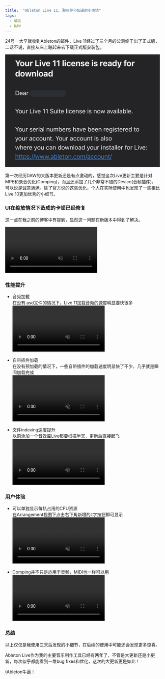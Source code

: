 ```yaml
---
title:  "Ableton Live 11, 那些你不知道的小事情"
tags: 
  - 编曲
  - DAW
---
```


24号一大早就收到Ableton的邮件，Live 11经过了三个月的公测终于出了正式版，二话不说，直接从床上蹦起来去下载正式版安装包。

![image-20210226104829699](/p_assets/202102/image-20210226104829699.png)

第一次经历DAW的大版本更新还是有点激动的，感觉这次Live更新主要是针对MPE和录音优化(Comping)，而且还添加了几个非常不错的Device(音频插件)，可以说是诚意满满。除了官方说的这些优化，个人在实际使用中也发现了一些相比Live 10更加优秀的小细节。  

### UI在缩放情况下造成的卡顿已经修复

这一点在我之前的博客中有提到，显然这一问题在新版本中得到了解决。

<video src="/p_assets/202102/1.mp4" muted autoplay loop playsinline controls></video>

### 性能提升

- 音频加载  
  在没有.asd文件的情况下，Live 11加载音频的速度明显要快很多  
  <video src="/p_assets/202102/2.mp4" muted autoplay loop playsinline controls></video>

- 自带插件加载  
  在没有预加载的情况下，一些自带插件的加载速度明显快了不少，几乎就是瞬间加载完成  
  <video src="/p_assets/202102/3.mp4" muted autoplay loop playsinline controls></video>

- 文件indexing速度提升  
  以前添加一个音效库Live都要扫描半天，更新后直接起飞  
  <video src="/p_assets/202102/4.mp4" muted autoplay loop playsinline controls></video>

### 用户体验

- 可以单独显示每轨占用的CPU资源  
  在Arrangement视图下点击右下角新增的`C`字按钮即可显示  
  <video src="/p_assets/202102/5.mp4" muted autoplay loop playsinline controls></video>

- Comping并不只是适用于音频，MIDI也一样可以用  
  <video src="/p_assets/202102/6.mp4" muted autoplay loop playsinline controls></video>


### 总结
以上仅仅是我使用三天后发现的小细节，在后续的使用中可能还会发现更多惊喜。  

Ableton Live作为我的主要音乐制作工具已经有两年了，不管是大更新还是小更新，每次似乎都能看到一堆bug fixes和优化，这次的大更新更是如此！

(Ableton牛逼！
